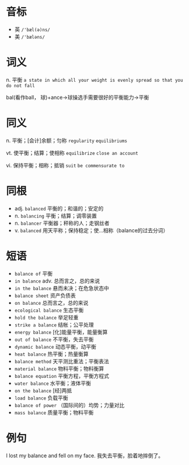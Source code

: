 # 音标

- 英 `/'bæl(ə)ns/`
- 美 `/'bæləns/`

# 词义

n. 平衡
`a state in which all your weight is evenly spread so that you do not fall`



bal(看作ball， 球)+ance→球操选手需要很好的平衡能力→平衡

# 同义

n. 平衡；[会计]余额；匀称
`regularity` `equilibriums`

vt. 使平衡；结算；使相称
`equilibrize` `close an account`

vi. 保持平衡；相称；抵销
`suit` `be commensurate to`

# 同根

- adj. `balanced` 平衡的；和谐的；安定的
- n. `balancing` 平衡；结算；调零装置
- n. `balancer` 平衡器；秤称的人；走钢丝者
- v. `balanced` 用天平称；保持稳定；使…相称（balance的过去分词）

# 短语

- `balance of` 平衡
- `in balance` adv. 总而言之，总的来说
- `in the balance` 悬而未决；在危急状态中
- `balance sheet` 资产负债表
- `on balance` 总而言之，总的来说
- `ecological balance` 生态平衡
- `hold the balance` 举足轻重
- `strike a balance` 结帐；公平处理
- `energy balance` [化]能量平衡，能量衡算
- `out of balance` 不平衡，失去平衡
- `dynamic balance` 动态平衡，动平衡
- `heat balance` 热平衡；热量衡算
- `balance method` 天平测比重法；平衡表法
- `material balance` 物料平衡；物料衡算
- `balance equation` 平衡方程，平衡方程式
- `water balance` 水平衡；液体平衡
- `on the balance` [经]两抵
- `load balance` 负载平衡
- `balance of power` （国际间的）均势；力量对比
- `mass balance` 质量平衡；物料平衡

# 例句

I lost my balance and fell on my face.
我失去平衡，脸着地摔倒了。


